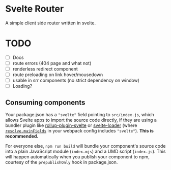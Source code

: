 # Svelte Router

A simple client side router written in svelte.

# TODO

* [ ] Docs
* [ ] route errors (404 page and what not)
* [ ] renderless redirect component
* [ ] route preloading on link hover/mousedown
* [ ] usable in srr components (no strict dependency on window)
* [ ] Loading?

## Consuming components

Your package.json has a `"svelte"` field pointing to `src/index.js`, which allows Svelte apps to import the source code directly, if they are using a bundler plugin like [rollup-plugin-svelte](https://github.com/rollup/rollup-plugin-svelte) or [svelte-loader](https://github.com/sveltejs/svelte-loader) (where [`resolve.mainFields`](https://webpack.js.org/configuration/resolve/#resolve-mainfields) in your webpack config includes `"svelte"`). **This is recommended.**

For everyone else, `npm run build` will bundle your component's source code into a plain JavaScript module (`index.mjs`) and a UMD script (`index.js`). This will happen automatically when you publish your component to npm, courtesy of the `prepublishOnly` hook in package.json.
